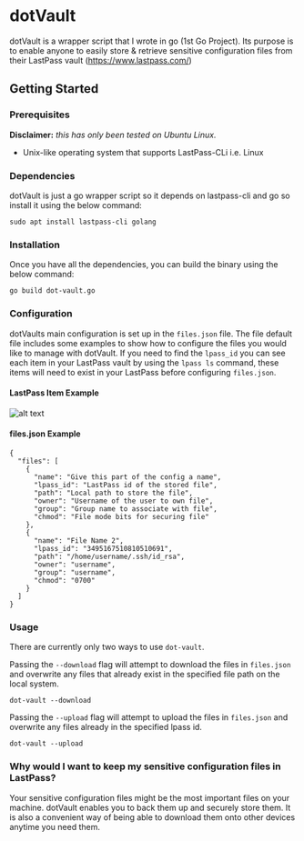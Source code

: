 # dotVault

dotVault is a wrapper script that I wrote in go (1st Go Project). Its purpose is to enable anyone to easily store & retrieve sensitive configuration files from their LastPass vault (https://www.lastpass.com/)

## Getting Started

### Prerequisites

__Disclaimer:__ _this has only been tested on Ubuntu Linux._

* Unix-like operating system that supports LastPass-CLi i.e. Linux

### Dependencies

dotVault is just a go wrapper script so it depends on lastpass-cli and go so install it using the below command:
```
sudo apt install lastpass-cli golang
```

### Installation

Once you have all the dependencies, you can build the binary using the below command:
```
go build dot-vault.go
```

### Configuration

dotVaults main configuration is set up in the `files.json` file. The file default file includes some examples to show how to configure the files you would like to manage with dotVault. If you need to find the `lpass_id` you can see each item in your LastPass vault by using the `lpass ls` command, these items will need to exist in your LastPass before configuring `files.json`.

#### LastPass Item Example

![alt text](https://i.imgur.com/0tg7ilJ.png)

#### files.json Example
```
{
  "files": [
    {
      "name": "Give this part of the config a name",
      "lpass_id": "LastPass id of the stored file",
      "path": "Local path to store the file",
      "owner": "Username of the user to own file",
      "group": "Group name to associate with file",
      "chmod": "File mode bits for securing file"
    },
    {
      "name": "File Name 2",
      "lpass_id": "3495167510810510691",
      "path": "/home/username/.ssh/id_rsa",
      "owner": "username",
      "group": "username",
      "chmod": "0700"
    }
  ]
}
```

### Usage

There are currently only two ways to use `dot-vault`.

Passing the `--download` flag will attempt to download the files in `files.json` and overwrite any files that already exist in the specified file path on the local system.
```
dot-vault --download
```

Passing the `--upload` flag will attempt to upload the files in `files.json` and overwrite any files already in the specified lpass id.
```
dot-vault --upload
```

### Why would I want to keep my sensitive configuration files in LastPass?

Your sensitive configuration files might be the most important files on your machine. dotVault enables you to back them up and securely store them. It is also a convenient way of being able to download them onto other devices anytime you need them.
